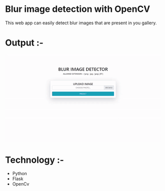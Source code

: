 # Blur image detection with OpenCV

This web app can easily detect blur images that are present in you gallery.

# Output :- 

<img src="https://github.com/kishanpython/Blur-Image-Detector/blob/main/images/blur-demo.gif" alt="blur-image-demo">

# Technology :-

<ul>
  
  <li>Python</li>
  <li>Flask</li>
  <li>OpenCv</li>
  
</ul>
